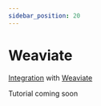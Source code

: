 ```yaml
---
sidebar_position: 20
---
```


# Weaviate

[Integration](https://github.com/langchain4j/langchain4j-examples/blob/main/weaviate-example/src/main/java/WeaviateEmbeddingStoreExample.java)
with [Weaviate](https://weaviate.io/)

Tutorial coming soon